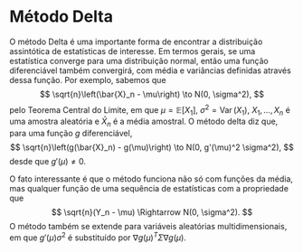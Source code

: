 # Método Delta

O método Delta é uma importante forma de encontrar a distribuição assintótica de estatísticas de interesse. 
Em termos gerais, se uma estatística converge para uma distribuição normal, então uma função diferenciável também convergirá, com média e variâncias definidas através dessa função.
Por exemplo, sabemos que 
$$
\sqrt{n}\left(\bar{X}_n - \mu\right) \to N(0, \sigma^2),
$$
pelo Teorema Central do Limite, em que $\mu = \mathbb{E}[X_1]$, $\sigma^2 = \operatorname{Var}(X_1)$, $X_1, \dots, X_n$ é uma amostra aleatória e $\bar{X}_n$ é a média amostral.
O método delta diz que, para uma função $g$ diferenciável, 
$$
\sqrt{n}\left(g(\bar{X}_n) - g(\mu)\right) \to N(0, g'(\mu)^2 \sigma^2),
$$
desde que $g'(\mu) \neq 0$.

O fato interessante é que o método funciona não só com funções da média, mas qualquer função de uma sequência de estatísticas com a propriedade que
$$
\sqrt{n}(Y_n - \mu) \Rightarrow N(0, \sigma^2).
$$
O método também se extende para variáveis aleatórias multidimensionais, em que $g'(\mu)\sigma^2$ é substituído por $\nabla g(\mu)^T \Sigma \nabla g(\mu)$.
